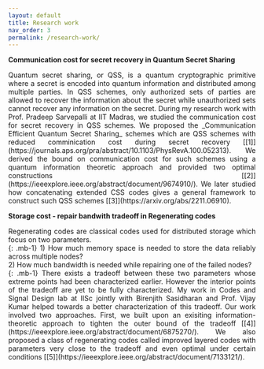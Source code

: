 ```yaml
---
layout: default
title: Research work
nav_order: 3
permalink: /research-work/
---
```


**Communication cost for secret recovery in Quantum Secret Sharing**

<div style="text-align: justify">
Quantum secret sharing, or QSS, is a quantum cryptographic primitive where a secret is encoded into quantum information and distributed among multiple parties.
In QSS schemes, only authorized sets of parties are allowed to recover the information about the secret while unauthorized sets cannot recover any information on the secret.
During my research work with Prof. Pradeep Sarvepalli at IIT Madras, we studied the communication cost for secret recovery in QSS schemes.
We proposed the _Communication Efficient Quantum Secret Sharing_ schemes which are QSS schemes with reduced comminication cost during secret recovery [[1]](https://journals.aps.org/pra/abstract/10.1103/PhysRevA.100.052313).
We derived the bound on communication cost for such schemes using a quantum information theoretic approach and provided two optimal constructions [[2]](https://ieeexplore.ieee.org/abstract/document/9674910/).
We later studied how concatenating extended CSS codes gives a general framework to construct such QSS schemes [[3]](https://arxiv.org/abs/2211.06910).
</div>

**Storage cost - repair bandwith tradeoff in Regenerating codes**

<div style="text-align: justify">
Regenerating codes are classical codes used for distributed storage which focus on two parameters.
<br>{: .mb-1} 1) How much memory space is needed to store the data reliably across multiple nodes?
<br> 2) How much bandwidth is needed while repairing one of the failed nodes?
<br>{: .mb-1} There exists a tradeoff between these two parameters whose extreme points had been characterized earlier.
However the interior points of the tradeoff are yet to be fully characterized.
My work in Codes and Signal Design lab at IISc jointly with Birenjith Sasidharan and Prof. Vijay Kumar helped towards a better characterization of this tradeoff.
Our work involved two approaches.
First, we built upon an exisiting information-theoretic approach to tighten the outer bound of the tradeoff [[4]](https://ieeexplore.ieee.org/abstract/document/6875270/).
We also proposed a class of regenerating codes called improved layered codes with parameters very close to the tradeoff and even optimal under certain conditions [[5]](https://ieeexplore.ieee.org/abstract/document/7133121/).
</div>
